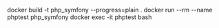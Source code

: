 docker build -t php_symfony --progress=plain .
docker run --rm --name phptest php_symfony
docker exec -it phptest bash